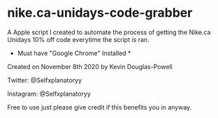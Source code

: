 # nike.ca-unidays-code-grabber
A Apple script I created to automate the process of getting the Nike.ca Unidays 10% off code everytime the script is ran.
* Must have "Google Chrome" Installed *

Created on November 8th 2020 by Kevin Douglas-Powell  

Twitter: @Selfxplanatoryy

Instagram: @Selfxplanatoryy

Free to use just please give credit if this benefits you in anyway.
